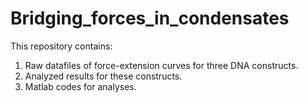 # Bridging_forces_in_condensates
This repository contains:
1. Raw datafiles of force-extension curves for three DNA constructs.
2. Analyzed results for these constructs.
3. Matlab codes for analyses.
